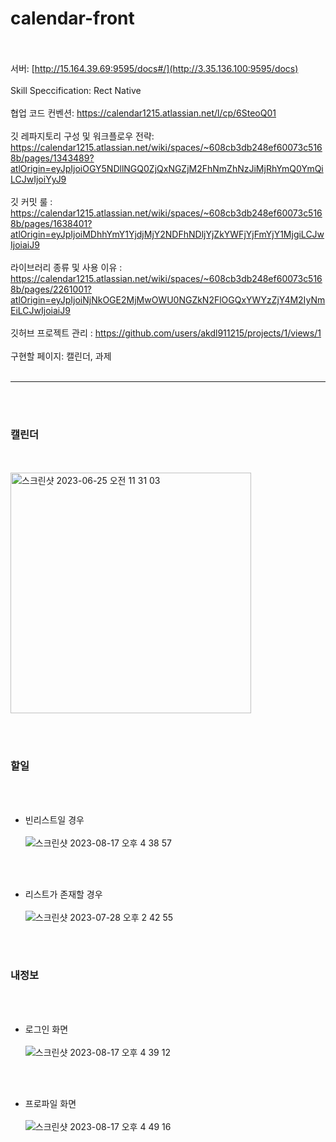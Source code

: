 # calendar-front

<br><br>
서버: [http://15.164.39.69:9595/docs#/](http://3.35.136.100:9595/docs)
<br><br>
Skill Speccification: Rect Native
<br><br>
협업 코드 컨벤션: https://calendar1215.atlassian.net/l/cp/6SteoQ01
<br><br>
깃 레파지토리 구성 및 워크플로우 전략: https://calendar1215.atlassian.net/wiki/spaces/~608cb3db248ef60073c5168b/pages/1343489?atlOrigin=eyJpIjoiOGY5NDllNGQ0ZjQxNGZjM2FhNmZhNzJiMjRhYmQ0YmQiLCJwIjoiYyJ9
<br><br>
깃 커밋 룰 : https://calendar1215.atlassian.net/wiki/spaces/~608cb3db248ef60073c5168b/pages/1638401?atlOrigin=eyJpIjoiMDhhYmY1YjdjMjY2NDFhNDljYjZkYWFjYjFmYjY1MjgiLCJwIjoiaiJ9
<br><br>
라이브러리 종류 및 사용 이유 : https://calendar1215.atlassian.net/wiki/spaces/~608cb3db248ef60073c5168b/pages/2261001?atlOrigin=eyJpIjoiNjNkOGE2MjMwOWU0NGZkN2FlOGQxYWYzZjY4M2IyNmEiLCJwIjoiaiJ9
<br><br>
깃허브 프로젝트 관리 : https://github.com/users/akdl911215/projects/1/views/1
<br><br>
구현할 페이지: 캘린더, 과제
<br><br>

--------------------------------------------------------------------------

<br><br>
### 캘린더
<br><br>
<img width="385" alt="스크린샷 2023-06-25 오전 11 31 03" src="https://github.com/akdl911215/calendar-front/assets/76759835/39892481-2a0a-4265-86d7-1027d0a9a0e0">


<br><br>
### 할일
<br><br>
- 빈리스트일 경우
<br><br>
![스크린샷 2023-08-17 오후 4 38 57](https://github.com/akdl911215/calendar-front/assets/76759835/f37dd087-22d6-44c8-a595-d077b2fc83ef)


<br><br>
- 리스트가 존재할 경우
<br><br>
![스크린샷 2023-07-28 오후 2 42 55](https://github.com/akdl911215/calendar-front/assets/76759835/4d969c3a-7549-4763-bac8-f228329deee9)


<br><br>
### 내정보
<br><br>
- 로그인 화면
<br><br>
![스크린샷 2023-08-17 오후 4 39 12](https://github.com/akdl911215/calendar-front/assets/76759835/b52b6b4b-1c16-4827-9fb5-a65abc363e41)

<br><br>
- 프로파일 화면
<br><br>
![스크린샷 2023-08-17 오후 4 49 16](https://github.com/akdl911215/calendar-front/assets/76759835/7acb70c4-e4ce-4a48-8848-db0e70283afc)

